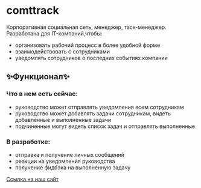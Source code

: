 # comttrack
Корпоративная социальная сеть, менеджер, таск-менеджер.
Разработана для IT-компаний,чтобы:

* организовать рабочий процесс в более удобной форме
* взаимодействовать с сотрудниками
* уведомлять сотрудников о последних событиях компании

## ✨Функционал✨
### Что в нем есть сейчас:
* руководство может отправлять уведомления всем сотрудникам
* руководство может добавлять задачи сотрудникам, видеть добавленные и выполненные задачи
* подчиненные могут видеть список задач и отправлять выполненные

### В разработке:
* отправка и получение личных сообщений
* реакции на уведомления руководства
* получение фидбэка на выполненную задачу

[Ссылка на наш сайт](http://comttrack.xyz/)
